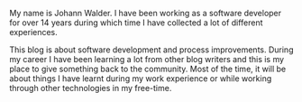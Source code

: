 My name is Johann Walder. I have been working as a software developer for over 14 years during which time I have collected a lot of different experiences.

This blog is about software development and process improvements. During my career I have been learning a lot from other blog writers and this is my place to give something back to the community. Most of the time, it will be about things I have learnt during my work experience or while working through other technologies in my free-time.
